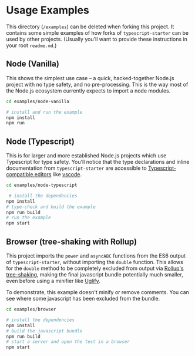 # Usage Examples

This directory (`/examples`) can be deleted when forking this project. It contains some simple examples of how forks of `typescript-starter` can be used by other projects. (Usually you'll want to provide these instructions in your root `readme.md`.)

## Node (Vanilla)

This shows the simplest use case – a quick, hacked-together Node.js project with no type safety, and no pre-processing. This is the way most of the Node.js ecosystem currently expects to import a node modules.

```bash
cd examples/node-vanilla

# install and run the example
npm install
npm run
```

## Node (Typescript)

This is for larger and more established Node.js projects which use Typescript for type safety. You'll notice that the type declarations and inline documentation from `typescript-starter` are accessible to [Typescript-compatible editors](https://github.com/Microsoft/TypeScript/wiki/TypeScript-Editor-Support) like [vscode](https://code.visualstudio.com/).

```bash
cd examples/node-typescript

 # install the dependencies
npm install
# type-check and build the example
npm run build
# run the example
npm start
```

## Browser (tree-shaking with Rollup)

This project imports the `power` and `asyncABC` functions from the ES6 output of `typescript-starter`, without importing the `double` function. This allows for the `double` method to be completely excluded from output via [Rollup's tree-shaking](http://rollupjs.org/), making the final javascript bundle potentially much smaller, even before using a minifier like [Uglify](https://github.com/mishoo/UglifyJS2).

To demonstrate, this example doesn't minify or remove comments. You can see where some javascript has been excluded from the bundle.

```bash
cd examples/browser

# install the dependencies
npm install
# build the javascript bundle
npm run build
# start a server and open the test in a browser
npm start
```

